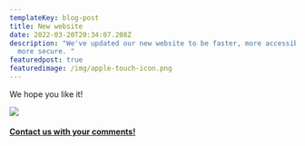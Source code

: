 ```yaml
---
templateKey: blog-post
title: New website
date: 2022-03-20T20:34:07.208Z
description: "We've updated our new website to be faster, more accessible, and
  more secure. "
featuredpost: true
featuredimage: /img/apple-touch-icon.png
---
```

We hope you like it! 

![](/img/og-image.jpg)

#### **[Contact us with your comments!](/contact)**